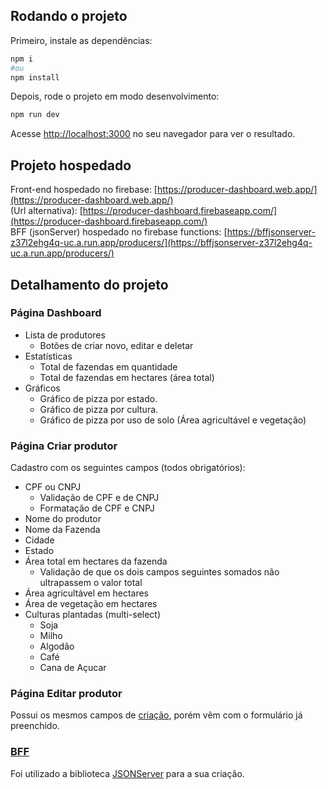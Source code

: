 ## Rodando o projeto

Primeiro, instale as dependências:

```bash
npm i
#ou
npm install
```

Depois, rode o projeto em modo desenvolvimento:

```bash
npm run dev
```

Acesse [http://localhost:3000](http://localhost:3000) no seu navegador para ver o resultado.

## Projeto hospedado
Front-end hospedado no firebase: [https://producer-dashboard.web.app/](https://producer-dashboard.web.app/)<br>
(Url alternativa): [https://producer-dashboard.firebaseapp.com/](https://producer-dashboard.firebaseapp.com/)<br>
BFF (jsonServer) hospedado no firebase functions: [https://bffjsonserver-z37l2ehg4q-uc.a.run.app/producers/](https://bffjsonserver-z37l2ehg4q-uc.a.run.app/producers/)

## Detalhamento do projeto

### Página Dashboard
- Lista de produtores 
  - Botões de criar novo, editar e deletar
- Estatísticas 
  - Total de fazendas em quantidade
  - Total de fazendas em hectares (área total)
- Gráficos
  - Gráfico de pizza por estado.
  - Gráfico de pizza por cultura.
  - Gráfico de pizza por uso de solo (Área agricultável e vegetação)  

### Página Criar produtor
 Cadastro com os seguintes campos (todos obrigatórios):
  - CPF ou CNPJ
    - Validação de CPF e de CNPJ
    - Formatação de CPF e CNPJ
  - Nome do produtor
  - Nome da Fazenda
  - Cidade
  - Estado
  - Área total em hectares da fazenda
    - Validação de que os dois campos seguintes somados não ultrapassem o valor total
  - Área agricultável em hectares
  - Área de vegetação em hectares
  - Culturas plantadas (multi-select)
    - Soja
    - Milho
    - Algodão
    - Café
    - Cana de Açucar

### Página Editar produtor
Possui os mesmos campos de [criação](#Criar-produtor), porém vêm com o formulário já preenchido.

### [BFF](/bff)
Foi utilizado a biblioteca [JSONServer](https://www.npmjs.com/package/json-server) para a sua criação.